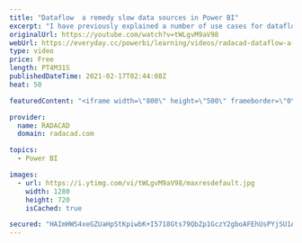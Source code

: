 ```yaml
---
title: "Dataflow  a remedy slow data sources in Power BI"
excerpt: "I have previously explained a number of use cases for dataflows. One really useful case for it is to use dataflow for slow data sources. In this short article and video, I’ll explain how this works. Read my blog article here:  https://radacad.com/dataflow-a-remedy-slow-data-sources-in-power-bi  *******************"
originalUrl: https://youtube.com/watch?v=tWLgvM9aV98
webUrl: https://everyday.cc/powerbi/learning/videos/radacad-dataflow-a-remedy-slow-data-sources-in-power-bi/
type: video
price: Free
length: PT4M31S
publishedDateTime: 2021-02-17T02:44:08Z
heat: 50

featuredContent: "<iframe width=\"800\" height=\"500\" frameborder=\"0\" src=\"https://www.youtube.com/embed/tWLgvM9aV98\" allow=\"accelerometer; autoplay; encrypted-media; gyroscope; picture-in-picture\" allowfullscreen></iframe>"

provider:
  name: RADACAD
  domain: radacad.com

topics:
  - Power BI

images:
  - url: https://i.ytimg.com/vi/tWLgvM9aV98/maxresdefault.jpg
    width: 1280
    height: 720
    isCached: true

secured: "HAImHWS4xeGZUaHpStKpiwbK+I5718Gts79QbZp1GczY2gboAFEhUsPYjSU1AyEpbftm+/14qyRG2+lzkjac+ycMTtORfHAFbbZ25Lm5/Q5GJMBslKQTa0Z7o/78vPKjp//WwaccWuOBeWwElPwtNk9HyUEOZT4O/jUuPqEPsC01flPFx3IS1yZUjp4TE3RS36c+bxWd9q8usmLzA1RuE2n+5+zgGF5CWMSjJByVJal/DIZatQ0pzQo/Y10usIHXIyJcNYjGlOXp2w1ll7de6NDjMgXqZS3H2za2cXH8NlOzUIRescp8yLbAY7YDO0yHWFqP4BwDw7mb9ItP7n668cXbW7td/Wfj5tPIM3tKnYuB1PlCGaXBTl79KUuxCFaWe0BRkFGtedRTYwZher3zNdZZComXjIzs49ZX1r7PtLU=;+nJLbvVqWlVY/STGbFqSfw=="
---
```


